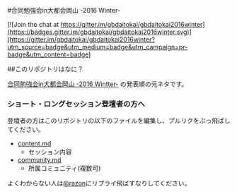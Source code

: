 #合同勉強会in大都会岡山 -2016 Winter-

[![Join the chat at https://gitter.im/gbdaitokai/gbdaitokai2016winter](https://badges.gitter.im/gbdaitokai/gbdaitokai2016winter.svg)](https://gitter.im/gbdaitokai/gbdaitokai2016winter?utm_source=badge&utm_medium=badge&utm_campaign=pr-badge&utm_content=badge)

##このリポジトリはなに？

[合同勉強会in大都会岡山 -2016 Wintter-](http://gbdaitokai.doorkeeper.jp/events/46795) の発表順の元ネタです。  

### ショート・ロングセッション登壇者の方へ
登壇者の方はこのリポジトリの以下のファイルを編集し、プルリクをぶっ飛ばしてください。

- [content.md](https://github.com/gbdaitokai/gbdaitokai2016winter/blob/master/content.md)
  * セッション内容
- [community.md](https://github.com/gbdaitokai/gbdaitokai2016winter/blob/master/community.md)
  * 所属コミュニティ(複数可)

よくわからない人は[@razon](https://twitter.com/razon)にリプライ飛ばすなりしてください。
